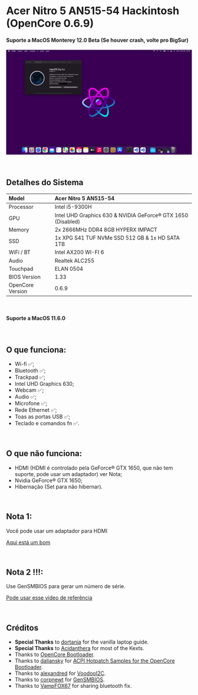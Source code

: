 # Acer Nitro 5 AN515-54 Hackintosh (OpenCore 0.6.9)

#### Suporte a MacOS Monterey 12.0 Beta (Se houver crash, volte pro BigSur)

![](Images/Home.png)

<br/>

## Detalhes do Sistema

| Model            | Acer Nitro 5 AN515-54                                        |
| :--------------- | :----------------------------------------------------------- |
| Processor        | Intel i5-9300H                                               |
| GPU              | Intel UHD Graphics 630 & NVIDIA GeForce® GTX 1650 (Disabled) |
| Memory           | 2x 2666MHz DDR4 8GB HYPERX IMPACT                            |
| SSD              | 1x XPG S41 TUF NVMe SSD 512 GB & 1x HD SATA 1TB              |
| WiFi / BT        | Intel AX200 WI-FI 6                                          |
| Audio            | Realtek ALC255                                               |
| Touchpad         | ELAN 0504                                                    |
| BIOS Version     | 1.33                                                         |
| OpenCore Version | 0.6.9                                                        |

<br/>

#### Suporte a MacOS 11.6.0

<br/>

## O que funciona:

- Wi-fi ✅;
- Bluetooth ✅;
- Trackpad ✅;
- Intel UHD Graphics 630;
- Webcam ✅;
- Audio ✅;
- Microfone ✅;
- Rede Ethernet ✅;
- Toas as portas USB ✅;
- Teclado e comandos fn ✅.

<br/>

## O que não funciona:

- HDMI (HDMI é controlado pela GeForce® GTX 1650, que não tem suporte, pode usar um adaptador) ver Nota;
- Nvidia GeForce® GTX 1650;
- Hibernação (Set para não hibernar).

<br/>

## Nota 1:

Você pode usar um adaptador para HDMI

[Aqui está um bom](hhttps://s.click.aliexpress.com/e/_A1hTAn)

<br/>

## Nota 2 !!!:

Use GenSMBIOS para gerar um número de série.

[Pode usar esse vídeo de referência](https://www.youtube.com/watch?v=M93oJ1UBrS4)

<br/>

## Créditos

- **Special Thanks** to [dortania](https://dortania.github.io/vanilla-laptop-guide) for the vanilla laptop guide.
- **Special Thanks** to [Acidanthera](https://github.com/acidanthera) for most of the Kexts.
- Thanks to [OpenCore Bootloader](https://https://github.com/acidanthera/OpenCorePkg).
- Thanks to [daliansky](https://github.com/daliansky) for [ACPI Hotpatch Samples for the OpenCore Bootloader](https://github.com/daliansky/OC-little).
- Thanks to [alexandred](https://github.com/alexandred) for [VoodooI2C](https://github.com/alexandred/VoodooI2C).
- Thanks to [corpnewt](https://github.com/corpnewt) for [GenSMBIOS](https://github.com/corpnewt/GenSMBIOS).
- Thanks to [VampFOX67](https://github.com/VampFOX67) for sharing bluetooth fix.
